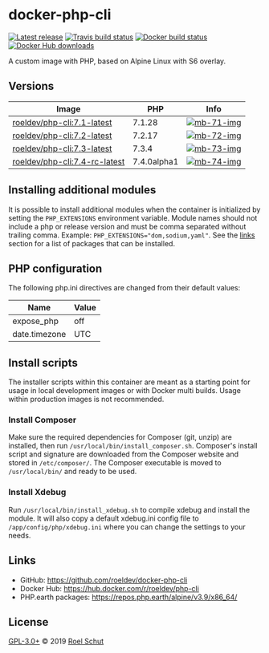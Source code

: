 docker-php-cli
==============

[![Latest release][latest-release-img]][latest-release-url]
[![Travis build status][travis-build-img]][travis-build-url]
[![Docker build status][docker-build-img]][docker-build-url]
[![Docker Hub downloads][docker-pulls-img]][docker-pulls-url]

[latest-release-img]: https://img.shields.io/github/release/roeldev/docker-php-cli.svg?label=latest
[latest-release-url]: https://github.com/roeldev/docker-php-cli/releases
[travis-build-img]: https://img.shields.io/travis/roeldev/docker-php-cli.svg
[travis-build-url]: https://travis-ci.org/roeldev/docker-php-cli
[docker-build-img]: https://img.shields.io/docker/cloud/build/roeldev/php-cli.svg
[docker-build-url]: https://hub.docker.com/r/roeldev/php-cli
[docker-pulls-img]: https://img.shields.io/docker/pulls/roeldev/php-cli.svg
[docker-pulls-url]: https://hub.docker.com/r/roeldev/php-cli


A custom image with PHP, based on Alpine Linux with S6 overlay.


## Versions

| Image | PHP | Info |
|-------|-----|--------|
| [roeldev/php-cli:7.1-latest][docker-tags-url] | 7.1.28 | [![mb-71-img]][mb-71-url]
| [roeldev/php-cli:7.2-latest][docker-tags-url] | 7.2.17 | [![mb-72-img]][mb-72-url]
| [roeldev/php-cli:7.3-latest][docker-tags-url] | 7.3.4 | [![mb-73-img]][mb-73-url]
| [roeldev/php-cli:7.4-rc-latest][docker-tags-url] | 7.4.0alpha1 | [![mb-74-img]][mb-74-url]


[docker-tags-url]: https://hub.docker.com/r/roeldev/php-cli/tags
[mb-71-img]: https://images.microbadger.com/badges/image/roeldev/php-cli:7.1-latest.svg
[mb-71-url]: https://microbadger.com/images/roeldev/php-cli:7.1-latest
[mb-72-img]: https://images.microbadger.com/badges/image/roeldev/php-cli:7.2-latest.svg
[mb-72-url]: https://microbadger.com/images/roeldev/php-cli:7.2-latest
[mb-73-img]: https://images.microbadger.com/badges/image/roeldev/php-cli:7.3-latest.svg
[mb-73-url]: https://microbadger.com/images/roeldev/php-cli:7.3-latest
[mb-74-img]: https://images.microbadger.com/badges/image/roeldev/php-cli:7.4-rc-latest.svg
[mb-74-url]: https://microbadger.com/images/roeldev/php-cli:7.4-rc-latest


## Installing additional modules
It is possible to install additional modules when the container is initialized by setting the `PHP_EXTENSIONS` environment variable. Module names should not include a php or release version and must be comma separated without trailing comma. Example: `PHP_EXTENSIONS="dom,sodium,yaml"`. See the [links](#links) section for a list of packages that can be installed.


## PHP configuration
The following php.ini directives are changed from their default values:

| Name | Value |
|------|-------|
| expose_php | off
| date.timezone | UTC


## Install scripts
The installer scripts within this container are meant as a starting point for usage in local development images or with Docker multi builds. Usage within production images is not recommended.

### Install Composer
Make sure the required dependencies for Composer (git, unzip) are installed, then run `/usr/local/bin/install_composer.sh`. Composer's install script and signature are downloaded from the Composer website and stored in `/etc/composer/`. The Composer executable is moved to `/usr/local/bin/` and ready to be used.

### Install Xdebug
Run `/usr/local/bin/install_xdebug.sh` to compile xdebug and install the module. It will also copy a default xdebug.ini config file to `/app/config/php/xdebug.ini` where you can change the settings to your needs.


## Links
- GitHub: https://github.com/roeldev/docker-php-cli
- Docker Hub: https://hub.docker.com/r/roeldev/php-cli
- PHP.earth packages: https://repos.php.earth/alpine/v3.9/x86_64/


## License
[GPL-3.0+](LICENSE) © 2019 [Roel Schut](https://roelschut.nl)
